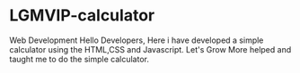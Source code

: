 # LGMVIP-calculator
Web Development
Hello Developers, Here i have developed a simple calculator using the HTML,CSS and Javascript. 
Let's Grow More helped and taught me to do the simple calculator.

